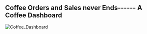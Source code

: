 ## Coffee Orders and Sales never Ends------ A Coffee Dashboard 

![Coffee_Dashboard](https://github.com/user-attachments/assets/1810a192-a3fe-4184-a2bd-0953d11553b6)

